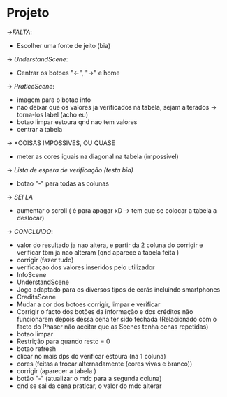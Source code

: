 # Projeto
->*FALTA*:
* Escolher uma fonte de jeito (bia) 

-> *UnderstandScene*: 
* Centrar os botoes "<-", "->"  e home  

-> *PraticeScene*:
* imagem para o botao info 
* nao deixar que os valores ja verificados na tabela, sejam alterados -> torna-los label  (acho eu) 
* botao limpar estoura qnd nao tem valores 
* centrar a tabela 


-> *COISAS IMPOSSIVES, OU QUASE  
* meter as cores iguais na diagonal na tabela (impossivel) 

-> *Lista de espera de verificação (testa bia)*
 * botao "-" para todas as colunas 


-> *SEI LA* 
* aumentar o scroll ( é para apagar xD -> tem que se colocar a tabela a deslocar)

-> *CONCLUIDO*:
* valor do resultado ja nao altera, e partir da 2 coluna do corrigir e verificar tbm ja nao alteram (qnd aparece a tabela feita ) 
* corrigir (fazer tudo)
* verificaçao dos valores inseridos pelo utilizador     
* InfoScene 
* UnderstandScene
* Jogo adaptado para os diversos tipos de ecrãs incluindo smartphones
* CreditsScene
* Mudar a cor dos botoes corrigir, limpar e verificar
* Corrigir o facto dos botões da informação e dos créditos não funcionarem depois dessa cena ter sido fechada (Relacionado com o facto do Phaser não aceitar que as Scenes tenha cenas repetidas) 
* botao limpar 
* Restrição para quando resto = 0 
* botao refresh
* clicar no mais dps do verificar estoura (na 1 coluna)
* cores (feitas a trocar alternadamente (cores vivas e branco))
* corrigir (aparecer a tabela ) 
* botão "-" (atualizar o mdc para a segunda coluna)
* qnd se sai da cena praticar, o valor do mdc alterar
